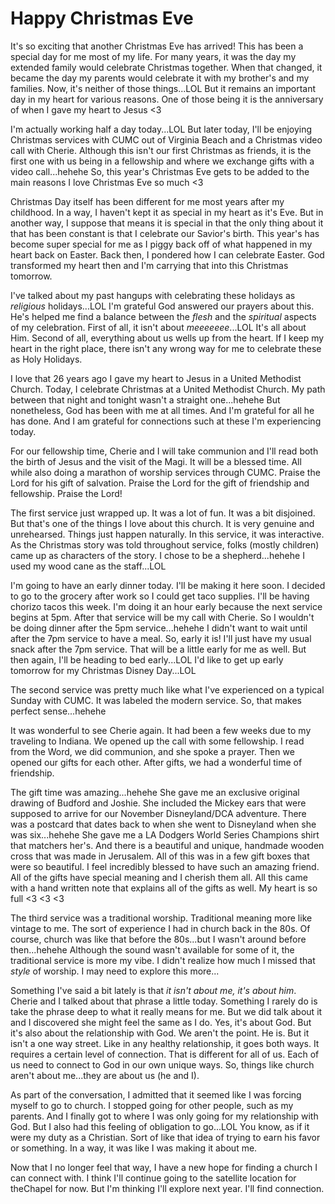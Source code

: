# Happy Christmas Eve

It's so exciting that another Christmas Eve has arrived! This has been a special day for me most of my life. For many years, it was the day my extended family would celebrate Christmas together. When that changed, it became the day my parents would celebrate it with my brother's and my families. Now, it's neither of those things...LOL But it remains an important day in my heart for various reasons. One of those being it is the anniversary of when I gave my heart to Jesus <3

I'm actually working half a day today...LOL But later today, I'll be enjoying Christmas services with CUMC out of Virginia Beach and a Christmas video call with Cherie. Although this isn't our first Christmas as friends, it is the first one with us being in a fellowship and where we exchange gifts with a video call...hehehe So, this year's Christmas Eve gets to be added to the main reasons I love Christmas Eve so much <3

Christmas Day itself has been different for me most years after my childhood. In a way, I haven't kept it as special in my heart as it's Eve. But in another way, I suppose that means it is special in that the only thing about it that has been constant is that I celebrate our Savior's birth. This year's has become super special for me as I piggy back off of what happened in my heart back on Easter. Back then, I pondered how I can celebrate Easter. God transformed my heart then and I'm carrying that into this Christmas tomorrow.

I've talked about my past hangups with celebrating these holidays as *religious* holidays...LOL I'm grateful God answered our prayers about this. He's helped me find a balance between the *flesh* and the *spiritual* aspects of my celebration. First of all, it isn't about *meeeeeee*...LOL It's all about Him. Second of all, everything about us wells up from the heart. If I keep my heart in the right place, there isn't any wrong way for me to celebrate these as Holy Holidays.

I love that 26 years ago I gave my heart to Jesus in a United Methodist Church. Today, I celebrate Christmas at a United Methodist Church. My path between that night and tonight wasn't a straight one...hehehe But nonetheless, God has been with me at all times. And I'm grateful for all he has done. And I am grateful for connections such at these I'm experiencing today.

For our fellowship time, Cherie and I will take communion and I'll read both the birth of Jesus and the visit of the Magi. It will be a blessed time. All while also doing a marathon of worship services through CUMC. Praise the Lord for his gift of salvation. Praise the Lord for the gift of friendship and fellowship. Praise the Lord!

The first service just wrapped up. It was a lot of fun. It was a bit disjoined. But that's one of the things I love about this church. It is very genuine and unrehearsed. Things just happen naturally. In this service, it was interactive. As the Christmas story was told throughout service, folks (mostly children) came up as characters of the story. I chose to be a shepherd...hehehe I used my wood cane as the staff...LOL

I'm going to have an early dinner today. I'll be making it here soon. I decided to go to the grocery after work so I could get taco supplies. I'll be having chorizo tacos this week. I'm doing it an hour early because the next service begins at 5pm. After that service will be my call with Cherie. So I wouldn't be doing dinner after the 5pm service...hehehe I didn't want to wait until after the 7pm service to have a meal. So, early it is! I'll just have my usual snack after the 7pm service. That will be a little early for me as well. But then again, I'll be heading to bed early...LOL I'd like to get up early tomorrow for my Christmas Disney Day...LOL

The second service was pretty much like what I've experienced on a typical Sunday with CUMC. It was labeled the modern service. So, that makes perfect sense...hehehe

It was wonderful to see Cherie again. It had been a few weeks due to my traveling to Indiana. We opened up the call with some fellowship. I read from the Word, we did communion, and she spoke a prayer. Then we opened our gifts for each other. After gifts, we had a wonderful time of friendship.

The gift time was amazing...hehehe She gave me an exclusive original drawing of Budford and Joshie. She included the Mickey ears that were supposed to arrive for our November Disneyland/DCA adventure. There was a postcard that dates back to when she went to Disneyland when she was six...hehehe She gave me a LA Dodgers World Series Champions shirt that matchers her's. And there is a beautiful and unique, handmade wooden cross that was made in Jerusalem. All of this was in a few gift boxes that were so beautiful. I feel incredibly blessed to have such an amazing friend. All of the gifts have special meaning and I cherish them all. All this came with a hand written note that explains all of the gifts as well. My heart is so full <3 <3 <3

The third service was a traditional worship. Traditional meaning more like vintage to me. The sort of experience I had in church back in the 80s. Of course, church was like that before the 80s...but I wasn't around before then...hehehe Although the sound wasn't available for some of it, the traditional service is more my vibe. I didn't realize how much I missed that *style* of worship. I may need to explore this more...

Something I've said a bit lately is that *it isn't about me, it's about him*. Cherie and I talked about that phrase a little today. Something I rarely do is take the phrase deep to what it really means for me. But we did talk about it and I discovered she might feel the same as I do. Yes, it's about God. But it's also about the relationship with God. We aren't the point. He is. But it isn't a one way street. Like in any healthy relationship, it goes both ways. It requires a certain level of connection. That is different for all of us. Each of us need to connect to God in our own unique ways. So, things like church aren't about me...they are about us (he and I).

As part of the conversation, I admitted that it seemed like I was forcing myself to go to church. I stopped going for other people, such as my parents. And I finally got to where I was only going for my relationship with God. But I also had this feeling of obligation to go...LOL You know, as if it were my duty as a Christian. Sort of like that idea of trying to earn his favor or something. In a way, it was like I was making it about me.

Now that I no longer feel that way, I have a new hope for finding a church I can connect with. I think I'll continue going to the satellite location for theChapel for now. But I'm thinking I'll explore next year. I'll find connection.
